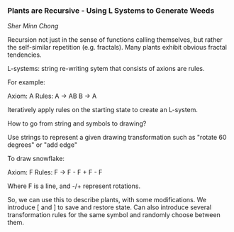 ### Plants are Recursive - Using L Systems to Generate Weeds

_Sher Minn Chong_

Recursion not just in the sense of functions calling themselves, but rather the self-similar repetition (e.g. fractals). Many plants exhibit obvious fractal tendencies.

L-systems: string re-writing sytem that consists of axions are rules.

For example:

Axiom: A
Rules: A -> AB
       B -> A

Iteratively apply rules on the starting state to create an L-system.

How to go from string and symbols to drawing?

Use strings to represent a given drawing transformation such as "rotate 60 degrees" or "add edge"

To draw snowflake:

Axiom: F
Rules: F -> F - F  + F - F

Where F is a line, and -/+ represent rotations.

So, we can use this to describe plants, with some modifications. We introduce [ and ] to save and restore state. Can also introduce several transformation rules for the same symbol and randomly choose between them.
